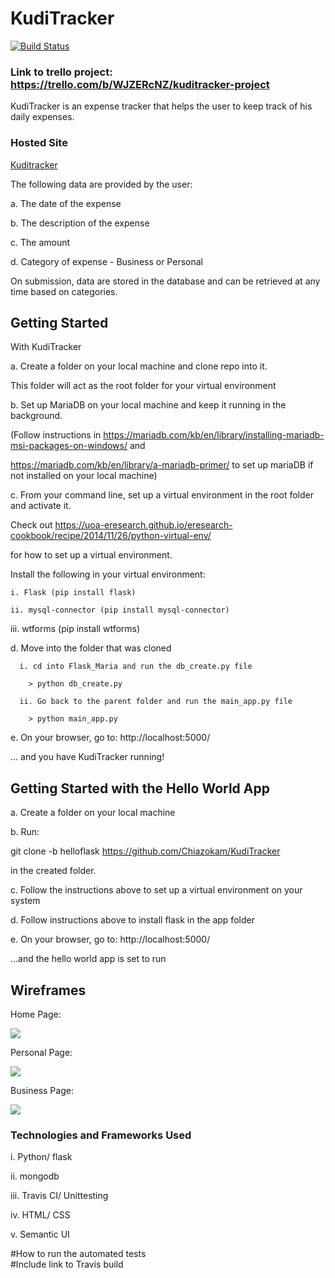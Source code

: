 # KudiTracker


[![Build Status](https://travis-ci.org/Chiazokam/KudiTracker.svg?branch=master)](https://travis-ci.org/Chiazokam/KudiTracker)


### Link to trello project: https://trello.com/b/WJZERcNZ/kuditracker-project
KudiTracker is an expense tracker that helps the user to keep track of his daily expenses.

### Hosted Site
[Kuditracker](https://kuditracker.herokuapp.com/)

The following data are provided by the user:



a. The date of the expense


b. The description of the expense

c. The amount

d. Category of expense - Business or Personal

On submission, data are stored in the database and can be retrieved at any time based on categories.





## Getting Started
 With KudiTracker



a. Create a folder on your local machine and clone repo into it.

   This folder will act as the root folder for your virtual environment


b. Set up MariaDB on your local machine and keep it running in the background.

(Follow instructions in https://mariadb.com/kb/en/library/installing-mariadb-msi-packages-on-windows/ and

   https://mariadb.com/kb/en/library/a-mariadb-primer/ to set up mariaDB if not installed on your local machine)


c. From your command line, set up a virtual environment in the root folder and activate it.

  Check out https://uoa-eresearch.github.io/eresearch-cookbook/recipe/2014/11/26/python-virtual-env/


  for how to set up a virtual environment.




Install the following in your virtual environment:

	i. Flask (pip install flask)

	ii. mysql-connector (pip install mysql-connector)

  iii. wtforms (pip install wtforms)

d. Move into the folder that was cloned

      i. cd into Flask_Maria and run the db_create.py file

        > python db_create.py

      ii. Go back to the parent folder and run the main_app.py file

        > python main_app.py

e. On your browser, go to:
    http://localhost:5000/

... and you have KudiTracker running!


## Getting Started with the Hello World App

a. Create a folder on your local machine

b. Run:

  git clone -b helloflask https://github.com/Chiazokam/KudiTracker

in the created folder.

c. Follow the instructions above to set up a virtual environment on your system

d. Follow instructions above to install flask in the app folder

e. On your browser, go to:
    http://localhost:5000/

...and the hello world app is set to run




## Wireframes
Home Page:

![](https://user-images.githubusercontent.com/26940294/46139831-766b2500-c247-11e8-96f5-e0b07c9414d4.png)

Personal Page:

![](https://user-images.githubusercontent.com/26940294/46139832-7703bb80-c247-11e8-89fb-480ab9a039f1.PNG)

Business Page:

![](https://user-images.githubusercontent.com/26940294/46139827-7539f800-c247-11e8-85df-9a74cb96999c.PNG)


### Technologies and Frameworks Used
i. Python/ flask

ii. mongodb

iii. Travis CI/ Unittesting

iv. HTML/ CSS

v. Semantic UI















#How to run the automated tests\
#Include link to Travis build
